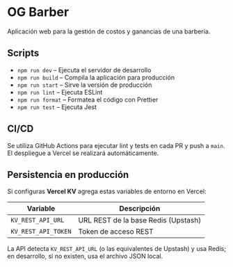 # OG Barber

Aplicación web para la gestión de costos y ganancias de una barbería.

## Scripts

- `npm run dev` – Ejecuta el servidor de desarrollo
- `npm run build` – Compila la aplicación para producción
- `npm run start` – Sirve la versión de producción
- `npm run lint` – Ejecuta ESLint
- `npm run format` – Formatea el código con Prettier
- `npm run test` – Ejecuta Jest

## CI/CD

Se utiliza GitHub Actions para ejecutar lint y tests en cada PR y push a `main`. El despliegue a Vercel se realizará automáticamente.

## Persistencia en producción

Si configuras **Vercel KV** agrega estas variables de entorno en Vercel:

| Variable            | Descripción                         |
| ------------------- | ----------------------------------- |
| `KV_REST_API_URL`   | URL REST de la base Redis (Upstash) |
| `KV_REST_API_TOKEN` | Token de acceso REST                |

La API detecta `KV_REST_API_URL` (o las equivalentes de Upstash) y usa Redis; en desarrollo, si no existen, usa el archivo JSON local.
